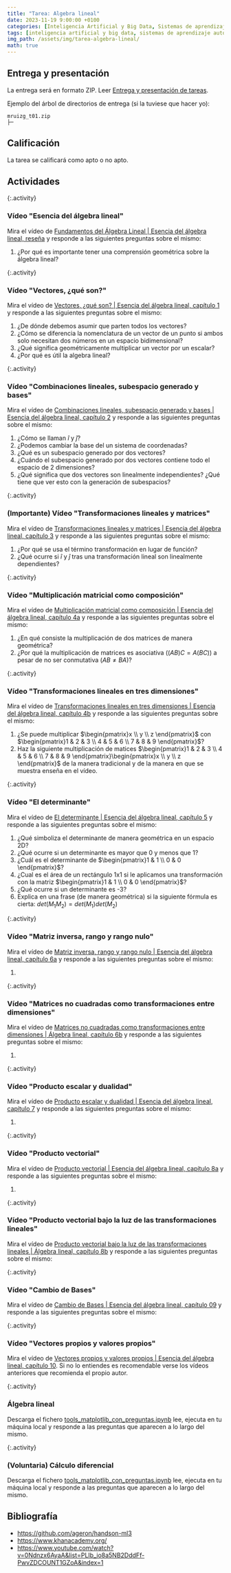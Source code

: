 ```yaml
---
title: "Tarea: Algebra lineal"
date: 2023-11-19 9:00:00 +0100
categories: [Inteligencia Artificial y Big Data, Sistemas de aprendizaje automático]
tags: [inteligencia artificial y big data, sistemas de aprendizaje automático]
img_path: /assets/img/tarea-algebra-lineal/
math: true
---
```


## Entrega y presentación

La entrega será en formato ZIP. Leer [Entrega y presentación de tareas](/posts/entrega-presentacion-tareas/).

Ejemplo del árbol de directorios de entrega (si la tuviese que hacer yo):

```plaintext
mruizg_t01.zip
├─ 
```

## Calificación

La tarea se calificará como apto o no apto.

## Actividades

{:.activity}
### Vídeo "Esencia del álgebra lineal"

Mira el vídeo de [Fundamentos del Álgebra Lineal | Esencia del álgebra lineal, reseña](https://www.youtube.com/watch?v=0Ndnzx6AyaA) y responde a las siguientes preguntas sobre el mismo:

1. ¿Por qué es importante tener una comprensión geométrica sobre la álgebra lineal?

{:.activity}
### Vídeo "Vectores, ¿qué son?"

Mira el vídeo de [Vectores, ¿qué son? | Esencia del álgebra lineal, capítulo 1](https://www.youtube.com/watch?v=wiuEEkP_XuM) y responde a las siguientes preguntas sobre el mismo:

1. ¿De dónde debemos asumir que parten todos los vectores?
1. ¿Cómo se diferencia la nomenclatura de un vector de un punto si ambos solo necesitan dos números en un espacio bidimensional?
1. ¿Qué significa geométricamente multiplicar un vector por un escalar?
1. ¿Por qué es útil la algebra lineal?

{:.activity}
### Vídeo "Combinaciones lineales, subespacio generado y bases"

Mira el vídeo de [Combinaciones lineales, subespacio generado y bases | Esencia del álgebra lineal, capítulo 2](https://www.youtube.com/watch?v=RqQqFx4xUjk) y responde a las siguientes preguntas sobre el mismo:

1. ¿Cómo se llaman $\hat{i}$  y $\hat{j}$?
1. ¿Podemos cambiar la base del un sistema de coordenadas?
1. ¿Qué es un subespacio generado por dos vectores?
1. ¿Cuándo el subespacio generado por dos vectores contiene todo el espacio de 2 dimensiones?
1. ¿Qué significa que dos vectores son linealmente independientes? ¿Qué tiene que ver esto con la generación de subespacios?

{:.activity}
### (Importante) Vídeo "Transformaciones lineales y matrices"

Mira el vídeo de [Transformaciones lineales y matrices | Esencia del álgebra lineal, capítulo 3](https://www.youtube.com/watch?v=YJfS4_m_0Z8) y responde a las siguientes preguntas sobre el mismo:

1. ¿Por qué se usa el término transformación en lugar de función?
1. ¿Qué ocurre si $\hat{i}$  y $\hat{j}$ tras una transformación lineal son linealmente dependientes?

{:.activity}
### Vídeo "Multiplicación matricial como composición"

Mira el vídeo de [Multiplicación matricial como composición | Esencia del álgebra lineal, capítulo 4a](https://youtu.be/8f7UUnbLqp0?si=TNrudd3cn_F_ZDye) y responde a las siguientes preguntas sobre el mismo:

1. ¿En qué consiste la multiplicación de dos matrices de manera geométrica?
1. ¿Por qué la multiplicación de matrices es asociativa ($(AB)C = A(BC)$) a pesar de no ser conmutativa ($AB \ne BA$)?

{:.activity}
### Vídeo "Transformaciones lineales en tres dimensiones"

Mira el vídeo de [Transformaciones lineales en tres dimensiones | Esencia del álgebra lineal, capítulo 4b](https://youtu.be/IvGS6aFkofg?si=43phKcXZmkFA1UQP) y responde a las siguientes preguntas sobre el mismo:

1. ¿Se puede multiplicar $\begin{pmatrix}x \\ y \\ z \end{pmatrix}$ con $\begin{pmatrix}1 & 2 & 3 \\ 4 & 5 & 6 \\ 7 & 8 & 9 \end{pmatrix}$?
1. Haz la siguiente multiplicación de matices $\begin{pmatrix}1 & 2 & 3 \\ 4 & 5 & 6 \\ 7 & 8 & 9 \end{pmatrix}\begin{pmatrix}x \\ y \\ z \end{pmatrix}$ de la manera tradicional y de la manera en que se muestra enseña en el vídeo.

{:.activity}
### Vídeo "El determinante"

Mira el vídeo de [El determinante | Esencia del álgebra lineal, capítulo 5](https://youtu.be/yt3eoYvGel0?si=d1-NaG_xgWGRIEYa) y responde a las siguientes preguntas sobre el mismo:

1. ¿Qué simboliza el determinante de manera geométrica en un espacio 2D?
1. ¿Qué ocurre si un determinante es mayor que 0 y menos que 1?
1. ¿Cuál es el determinante de $\begin{pmatrix}1 & 1 \\ 0 & 0 \end{pmatrix}$?
1. ¿Cual es el área de un rectángulo 1x1 si le aplicamos una transformación con la matriz $\begin{pmatrix}1 & 1 \\ 0 & 0 \end{pmatrix}$?
1. ¿Qué ocurre si un determinante es -3?
1. Explica en una frase (de manera geométrica) si la siguiente fórmula es cierta: $det(M_1 M_2) = det(M_1) det(M_2)$

{:.activity}
### Vídeo "Matriz inversa, rango y rango nulo"

Mira el vídeo de [Matriz inversa, rango y rango nulo | Esencia del álgebra lineal, capítulo 6a](https://youtu.be/Xt_0OyLdQgI?si=PW0mirZ16wEim-2Y) y responde a las siguientes preguntas sobre el mismo:

1.

{:.activity}
### Vídeo "Matrices no cuadradas como transformaciones entre dimensiones"

Mira el vídeo de [Matrices no cuadradas como transformaciones entre dimensiones | Álgebra lineal, capítulo 6b](https://youtu.be/VXJEsYgeXX0?si=8A0zKfHqcmwjBaxE) y responde a las siguientes preguntas sobre el mismo:

1.

{:.activity}
### Vídeo "Producto escalar y dualidad"

Mira el vídeo de [Producto escalar y dualidad | Esencia del álgebra lineal, capítulo 7](https://youtu.be/quYTdFWTN1g?si=jYXr6c82NAk321EA) y responde a las siguientes preguntas sobre el mismo:

1.

{:.activity}
### Vídeo "Producto vectorial"

Mira el vídeo de [Producto vectorial | Esencia del álgebra lineal, capítulo 8a](https://youtu.be/2u1YeOyGuAc?si=dN6TO4Z_ZSN23hg1) y responde a las siguientes preguntas sobre el mismo:

1.

{:.activity}
### Vídeo "Producto vectorial bajo la luz de las transformaciones lineales"

Mira el vídeo de [Producto vectorial bajo la luz de las transformaciones lineales | Álgebra lineal, capítulo 8b](https://youtu.be/k5MxuAVGTto?si=xZvqIq75kqxs3baV) y responde a las siguientes preguntas sobre el mismo:

{:.activity}
### Vídeo "Cambio de Bases"

Mira el vídeo de [Cambio de Bases | Esencia del álgebra lineal, capítulo 09](https://youtu.be/LYlaRDsi_T8?si=veice1e2pL7WmKOK) y responde a las siguientes preguntas sobre el mismo:

{:.activity}
### Vídeo "Vectores propios y valores propios"

Mira el vídeo de [Vectores propios y valores propios | Esencia del álgebra lineal, capítulo 10](https://www.youtube.com/embed/Gx0PaWI9eYo?si=vZtBoOe5Ot0G4DV4). Si no lo entiendes es recomendable verse los vídeos anteriores que recomienda el propio autor.

{:.activity}
### Álgebra lineal

Descarga el fichero [tools_matplotlib_con_preguntas.ipynb](/assets/img/tarea-introduccion-jupyter-notebooks/tools_matplotlib_con_preguntas.ipynb) lee, ejecuta en tu máquina local y responde a las preguntas que aparecen a lo largo del mismo.

{:.activity}
### (Voluntaria) Cálculo diferencial

Descarga el fichero [tools_matplotlib_con_preguntas.ipynb](/assets/img/tarea-introduccion-jupyter-notebooks/tools_matplotlib_con_preguntas.ipynb) lee, ejecuta en tu máquina local y responde a las preguntas que aparecen a lo largo del mismo.

## Bibliografía

- <https://github.com/ageron/handson-ml3>
- <https://www.khanacademy.org/>
- <https://www.youtube.com/watch?v=0Ndnzx6AyaA&list=PLIb_io8a5NB2DddFf-PwvZDCOUNT1GZoA&index=1>
